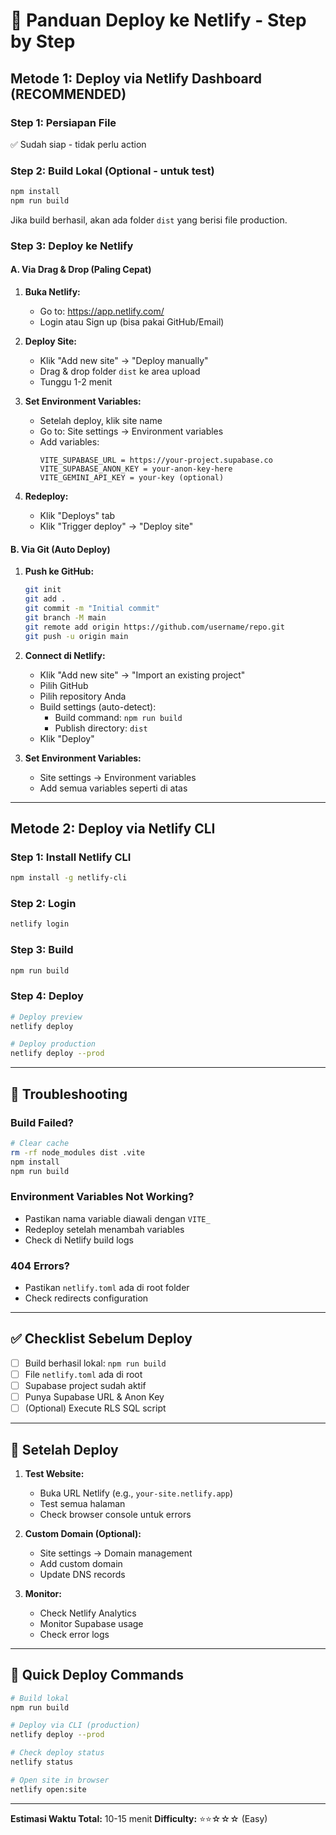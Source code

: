 # 🚀 Panduan Deploy ke Netlify - Step by Step

## Metode 1: Deploy via Netlify Dashboard (RECOMMENDED)

### Step 1: Persiapan File
✅ Sudah siap - tidak perlu action

### Step 2: Build Lokal (Optional - untuk test)
```bash
npm install
npm run build
```

Jika build berhasil, akan ada folder `dist` yang berisi file production.

### Step 3: Deploy ke Netlify

#### A. Via Drag & Drop (Paling Cepat)

1. **Buka Netlify:**
   - Go to: https://app.netlify.com/
   - Login atau Sign up (bisa pakai GitHub/Email)

2. **Deploy Site:**
   - Klik "Add new site" → "Deploy manually"
   - Drag & drop folder `dist` ke area upload
   - Tunggu 1-2 menit

3. **Set Environment Variables:**
   - Setelah deploy, klik site name
   - Go to: Site settings → Environment variables
   - Add variables:
     ```
     VITE_SUPABASE_URL = https://your-project.supabase.co
     VITE_SUPABASE_ANON_KEY = your-anon-key-here
     VITE_GEMINI_API_KEY = your-key (optional)
     ```

4. **Redeploy:**
   - Klik "Deploys" tab
   - Klik "Trigger deploy" → "Deploy site"

#### B. Via Git (Auto Deploy)

1. **Push ke GitHub:**
   ```bash
   git init
   git add .
   git commit -m "Initial commit"
   git branch -M main
   git remote add origin https://github.com/username/repo.git
   git push -u origin main
   ```

2. **Connect di Netlify:**
   - Klik "Add new site" → "Import an existing project"
   - Pilih GitHub
   - Pilih repository Anda
   - Build settings (auto-detect):
     - Build command: `npm run build`
     - Publish directory: `dist`
   - Klik "Deploy"

3. **Set Environment Variables:**
   - Site settings → Environment variables
   - Add semua variables seperti di atas

---

## Metode 2: Deploy via Netlify CLI

### Step 1: Install Netlify CLI
```bash
npm install -g netlify-cli
```

### Step 2: Login
```bash
netlify login
```

### Step 3: Build
```bash
npm run build
```

### Step 4: Deploy
```bash
# Deploy preview
netlify deploy

# Deploy production
netlify deploy --prod
```

---

## 🔧 Troubleshooting

### Build Failed?
```bash
# Clear cache
rm -rf node_modules dist .vite
npm install
npm run build
```

### Environment Variables Not Working?
- Pastikan nama variable diawali dengan `VITE_`
- Redeploy setelah menambah variables
- Check di Netlify build logs

### 404 Errors?
- Pastikan `netlify.toml` ada di root folder
- Check redirects configuration

---

## ✅ Checklist Sebelum Deploy

- [ ] Build berhasil lokal: `npm run build`
- [ ] File `netlify.toml` ada di root
- [ ] Supabase project sudah aktif
- [ ] Punya Supabase URL & Anon Key
- [ ] (Optional) Execute RLS SQL script

---

## 📝 Setelah Deploy

1. **Test Website:**
   - Buka URL Netlify (e.g., `your-site.netlify.app`)
   - Test semua halaman
   - Check browser console untuk errors

2. **Custom Domain (Optional):**
   - Site settings → Domain management
   - Add custom domain
   - Update DNS records

3. **Monitor:**
   - Check Netlify Analytics
   - Monitor Supabase usage
   - Check error logs

---

## 🎯 Quick Deploy Commands

```bash
# Build lokal
npm run build

# Deploy via CLI (production)
netlify deploy --prod

# Check deploy status
netlify status

# Open site in browser
netlify open:site
```

---

**Estimasi Waktu Total:** 10-15 menit
**Difficulty:** ⭐⭐☆☆☆ (Easy)

